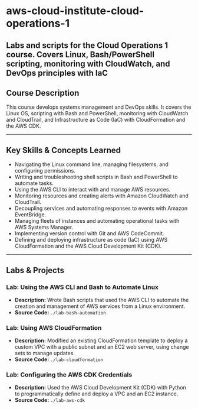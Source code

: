 # aws-cloud-institute-cloud-operations-1
Labs and scripts for the Cloud Operations 1 course. Covers Linux, Bash/PowerShell scripting, monitoring with CloudWatch, and DevOps principles with IaC
--- 

## Course Description
This course develops systems management and DevOps skills. It covers the Linux OS, scripting with Bash and PowerShell, monitoring with CloudWatch and CloudTrail, and Infrastructure as Code (IaC) with CloudFormation and the AWS CDK.

---

## Key Skills & Concepts Learned
- Navigating the Linux command line, managing filesystems, and configuring permissions.
- Writing and troubleshooting shell scripts in Bash and PowerShell to automate tasks.
- Using the AWS CLI to interact with and manage AWS resources.
- Monitoring resources and creating alerts with Amazon CloudWatch and CloudTrail.
- Decoupling services and automating responses to events with Amazon EventBridge.
- Managing fleets of instances and automating operational tasks with AWS Systems Manager.
- Implementing version control with Git and AWS CodeCommit.
- Defining and deploying infrastructure as code (IaC) using AWS CloudFormation and the AWS Cloud Development Kit (CDK).

---

## Labs & Projects

### Lab: Using the AWS CLI and Bash to Automate Linux
* **Description:** Wrote Bash scripts that used the AWS CLI to automate the creation and management of AWS services from a Linux environment.
* **Source Code:** `./lab-bash-automation`

### Lab: Using AWS CloudFormation
* **Description:** Modified an existing CloudFormation template to deploy a custom VPC with a public subnet and an EC2 web server, using change sets to manage updates.
* **Source Code:** `./lab-cloudformation`

### Lab: Configuring the AWS CDK Credentials
* **Description:** Used the AWS Cloud Development Kit (CDK) with Python to programmatically define and deploy a VPC and an EC2 instance.
* **Source Code:** `./lab-aws-cdk`
